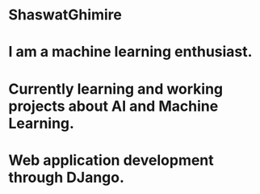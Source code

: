 # ShaswatGhimire
# I am a machine learning enthusiast. 
# Currently learning and working projects about AI and Machine Learning.
# Web application development through DJango.
